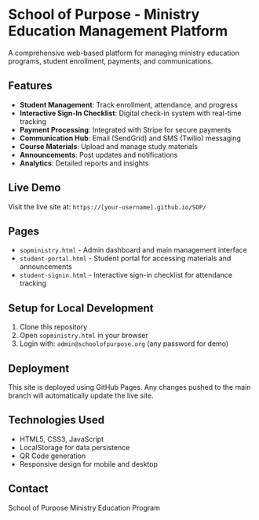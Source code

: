 # School of Purpose - Ministry Education Management Platform

A comprehensive web-based platform for managing ministry education programs, student enrollment, payments, and communications.

## Features

- **Student Management**: Track enrollment, attendance, and progress
- **Interactive Sign-In Checklist**: Digital check-in system with real-time tracking
- **Payment Processing**: Integrated with Stripe for secure payments
- **Communication Hub**: Email (SendGrid) and SMS (Twilio) messaging
- **Course Materials**: Upload and manage study materials
- **Announcements**: Post updates and notifications
- **Analytics**: Detailed reports and insights

## Live Demo

Visit the live site at: `https://[your-username].github.io/SOP/`

## Pages

- `sopministry.html` - Admin dashboard and main management interface
- `student-portal.html` - Student portal for accessing materials and announcements
- `student-signin.html` - Interactive sign-in checklist for attendance tracking

## Setup for Local Development

1. Clone this repository
2. Open `sopministry.html` in your browser
3. Login with: `admin@schoolofpurpose.org` (any password for demo)

## Deployment

This site is deployed using GitHub Pages. Any changes pushed to the main branch will automatically update the live site.

## Technologies Used

- HTML5, CSS3, JavaScript
- LocalStorage for data persistence
- QR Code generation
- Responsive design for mobile and desktop

## Contact

School of Purpose Ministry Education Program
